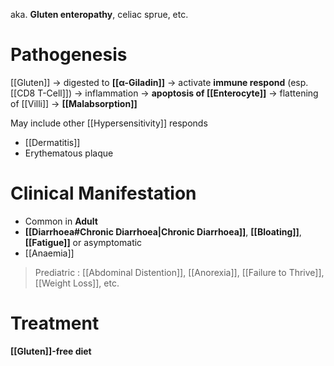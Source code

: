 aka. **Gluten enteropathy**, celiac sprue, etc.

# Pathogenesis
[[Gluten]] -> digested to **[[α-Giladin]]** -> activate **immune respond** (esp. [[CD8 T-Cell]]) -> inflammation -> **apoptosis of [[Enterocyte]]** -> flattening of [[Villi]] -> **[[Malabsorption]]**

May include other [[Hypersensitivity]] responds
- [[Dermatitis]]
- Erythematous plaque

# Clinical Manifestation
- Common in **Adult**
- **[[Diarrhoea#Chronic Diarrhoea|Chronic Diarrhoea]]**, **[[Bloating]]**, **[[Fatigue]]** or asymptomatic 
- [[Anaemia]]
> Prediatric : [[Abdominal Distention]], [[Anorexia]], [[Failure to Thrive]], [[Weight Loss]], etc.

# Treatment
**[[Gluten]]-free diet**